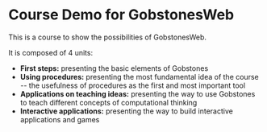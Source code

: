 # Course Demo for GobstonesWeb

This is a course to show the possibilities of GobstonesWeb.

It is composed of 4 units:
 * **First steps:** presenting the basic elements of Gobstones
 * **Using procedures:** presenting the most fundamental idea of the course 
                         -- the usefulness of procedures as the first and most important tool
 * **Applications on teaching ideas:** presenting the way to use Gobstones to teach 
                                       different concepts of computational thinking
 * **Interactive applications:** presenting the way to build interactive applications and games

